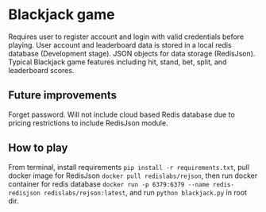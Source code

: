 # Blackjack game

Requires user to register account and login with valid credentials before playing. User account and leaderboard data is stored in a local redis database (Development stage).
JSON objects for data storage (RedisJson).
Typical Blackjack game features including hit, stand, bet, split, and leaderboard scores.

## Future improvements

Forget password.
Will not include cloud based Redis database due to pricing restrictions to include RedisJson module.

## How to play

From terminal, install requirements `pip install -r requirements.txt`, pull docker image for RedisJson `docker pull redislabs/rejson`, then run docker container for redis database `docker run -p 6379:6379 --name redis-redisjson redislabs/rejson:latest`, and run `python blackjack.py` in root dir.

